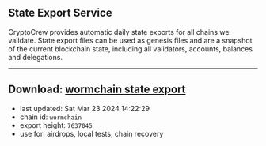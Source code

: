 ## State Export Service
CryptoCrew provides automatic daily state exports for all chains we validate. State export files can be used as genesis files and are a snapshot of the current blockchain state, including all validators, accounts, balances and delegations.

---
**Download: [wormchain state export](https://dl-eu2.ccvalidators.com/SERVICE/wormchain/wormchain_export_7637045.json)**
---

- last updated: Sat Mar 23 2024 14:22:29
- chain id: `wormchain`
- export height: `7637045`
- use for: airdrops, local tests, chain recovery
